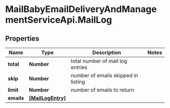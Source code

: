 # MailBabyEmailDeliveryAndManagementServiceApi.MailLog

## Properties
Name | Type | Description | Notes
------------ | ------------- | ------------- | -------------
**total** | **Number** | total number of mail log entries | 
**skip** | **Number** | number of emails skipped in listing | 
**limit** | **Number** | number of emails to return | 
**emails** | [**[MailLogEntry]**](MailLogEntry.md) |  | 
